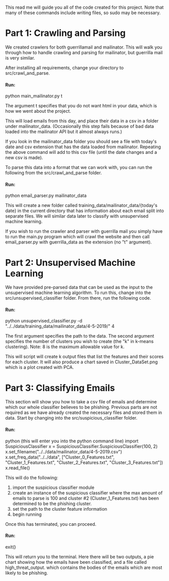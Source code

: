 This read me will guide you all of the code created for this project.
Note that many of these commands include writing files, so sudo may be necessary.
# Part 1: Crawling and Parsing
We created crawlers for both guerrillamail and mailinator. This will walk you through how to handle crawling and parsing for mailinator,
but guerrilla mail is very similar.

After installing all requirements, change your directory to src/crawl_and_parse.

#### Run:
python main_mailinator.py t

The argument t specifies that you do not want html in your data, which is how we went about the project.

This will load emails from this day, and place their data in a csv in a folder under mailinator_data. (Occasionally this step fails because of bad data loaded into the mailinator API but it almost always runs.)

If you look in the mailinator_data folder you should see a file with today's date and csv extension that has the data loaded from mailinator. Repeating the above command will add to this csv file (until the date changes and a new csv is made).

To parse this data into a format that we can work with, you can run the following from the src/crawl_and_parse folder.

#### Run:
python email_parser.py mailinator_data

This will create a new folder called training_data/mailinator_data/{today's date} in the current directory that has information about each email split into separate files. We will similar data later to classify with unsupervised machine learning.

If you wish to run the crawler and parser with guerrilla mail you simply have to run the main.py program which will crawl the website and then call email_parser.py with guerrilla_data as the extension (no "t" argument).

# Part 2: Unsupervised Machine Learning

We have provided pre-parsed data that can be used as the input to the unsupervised machine learning algorithm. To run this, change into the src/unsupervised_classifier folder. From there, run the following code.

#### Run:
python unsupervised_classifier.py -d "../../data/training_data/mailinator_data/4-5-2019/" 4

The first argument specifies the path to the data. The second argument specifies the number of clusters you wish to create (the "k" in k-means clustering). Note: 8 is the maximum allowable value for k.

This will script will create k output files that list the features and their scores for each cluster. It will also produce a chart saved in Cluster_DataSet.png which is a plot created with PCA.

# Part 3: Classifying Emails

This section will show you how to take a csv file of emails and determine which our whole classifier believes to be phishing. Previous parts are not required as we have already created the necessary files and stored them in data. Start by changing into the src/suspicious_classifier folder.

#### Run:
python (this will enter you into the python command line)
import SuspiciousClassifier
x = SuspiciousClassifier.SuspiciousClassifier(100, 2)
x.set_filename("../../data/mailinator_data/4-5-2019.csv")
x.set_freq_data("../../data", ["Cluster_0_Features.txt", "Cluster_1_Features.txt", "Cluster_2_Features.txt", "Cluster_3_Features.txt"])
x.read_file()

This will do the following:
1) import the suspicious classifier module
2) create an instance of the suspicious classifier where the max amount of emails to parse is 100 and cluster #2 (Cluster_1_Features.txt) has been determined to be the phishing cluster.
3) set the path to the cluster feature information
4) begin running

Once this has terminated, you can proceed.

#### Run:
exit()

This will return you to the terminal. Here there will be two outputs, a pie chart showing how the emails have been classified, and a file called high_threat_output. which contains the bodies of the emails which are most likely to be phishing.

